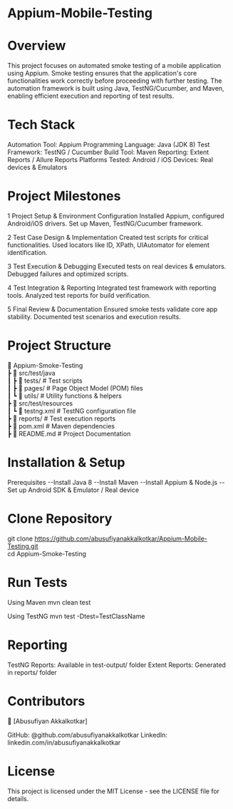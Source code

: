 # Appium-Mobile-Testing

# Overview

This project focuses on automated smoke testing of a mobile application using Appium. Smoke testing ensures that the application's core functionalities work correctly before proceeding with further testing. The automation framework is built using Java, TestNG/Cucumber, and Maven, enabling efficient execution and reporting of test results.

# Tech Stack

Automation Tool: Appium
Programming Language: Java (JDK 8)
Test Framework: TestNG / Cucumber
Build Tool: Maven
Reporting: Extent Reports / Allure Reports
Platforms Tested: Android / iOS
Devices: Real devices & Emulators

# Project Milestones

1 Project Setup & Environment Configuration
Installed Appium, configured Android/iOS drivers.
Set up Maven, TestNG/Cucumber framework.

2 Test Case Design & Implementation
Created test scripts for critical functionalities.
Used locators like ID, XPath, UIAutomator for element identification.

3 Test Execution & Debugging
Executed tests on real devices & emulators.
Debugged failures and optimized scripts.

4 Test Integration & Reporting
Integrated test framework with reporting tools.
Analyzed test reports for build verification.

5 Final Review & Documentation
Ensured smoke tests validate core app stability.
Documented test scenarios and execution results.

# Project Structure

📂 Appium-Smoke-Testing  
 ┣ 📂 src/test/java  
 ┃ ┣ 📂 tests/       # Test scripts  
 ┃ ┣ 📂 pages/       # Page Object Model (POM) files  
 ┃ ┗ 📂 utils/       # Utility functions & helpers  
 ┣ 📂 src/test/resources  
 ┃ ┗ 📜 testng.xml   # TestNG configuration file  
 ┣ 📂 reports/       # Test execution reports  
 ┣ 📜 pom.xml        # Maven dependencies  
 ┣ 📜 README.md      # Project Documentation  

# Installation & Setup

Prerequisites
--Install Java 8
--Install Maven
--Install Appium & Node.js
--Set up Android SDK & Emulator / Real device

# Clone Repository

git clone https://github.com/abusufiyanakkalkotkar/Appium-Mobile-Testing.git  
cd Appium-Smoke-Testing  


# Run Tests

Using Maven
mvn clean test  

Using TestNG
mvn test -Dtest=TestClassName  

# Reporting

TestNG Reports: Available in test-output/ folder
Extent Reports: Generated in reports/ folder

# Contributors

👤 [Abusufiyan Akkalkotkar]

GitHub: @github.com/abusufiyanakkalkotkar
LinkedIn: linkedin.com/in/abusufiyanakkalkotkar

# License

This project is licensed under the MIT License - see the LICENSE file for details.

